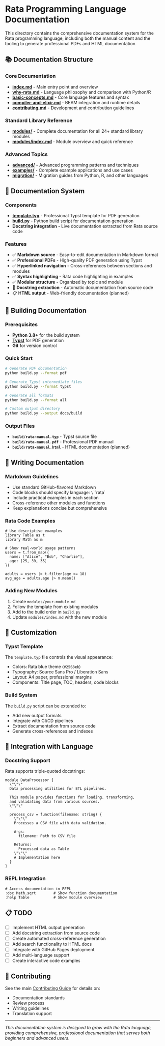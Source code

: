 # Rata Programming Language Documentation

This directory contains the comprehensive documentation system for the Rata programming language, including both the manual content and the tooling to generate professional PDFs and HTML documentation.

## 📚 Documentation Structure

### Core Documentation
- **[index.md](index.md)** - Main entry point and overview
- **[why-rata.md](why-rata.md)** - Language philosophy and comparison with Python/R
- **[basic-concepts.md](basic-concepts.md)** - Core language features and syntax
- **[compiler-and-elixir.md](compiler-and-elixir.md)** - BEAM integration and runtime details
- **[contributing.md](contributing.md)** - Development and contribution guidelines

### Standard Library Reference
- **[modules/](modules/)** - Complete documentation for all 24+ standard library modules
- **[modules/index.md](modules/index.md)** - Module overview and quick reference

### Advanced Topics
- **[advanced/](advanced/)** - Advanced programming patterns and techniques
- **[examples/](examples/)** - Complete example applications and use cases
- **[migration/](migration/)** - Migration guides from Python, R, and other languages

## 🔧 Documentation System

### Components
- **[template.typ](template.typ)** - Professional Typst template for PDF generation
- **[build.py](build.py)** - Python build script for documentation generation
- **Docstring integration** - Live documentation extracted from Rata source code

### Features
- ✅ **Markdown source** - Easy-to-edit documentation in Markdown format
- ✅ **Professional PDFs** - High-quality PDF generation using Typst
- ✅ **Hyperlinked navigation** - Cross-references between sections and modules
- ✅ **Syntax highlighting** - Rata code highlighting in examples
- ✅ **Modular structure** - Organized by topic and module
- 🚧 **Docstring extraction** - Automatic documentation from source code
- 📋 **HTML output** - Web-friendly documentation (planned)

## 🚀 Building Documentation

### Prerequisites
- **Python 3.8+** for the build system
- **[Typst](https://typst.app/)** for PDF generation
- **Git** for version control

### Quick Start
```bash
# Generate PDF documentation
python build.py --format pdf

# Generate Typst intermediate files
python build.py --format typst  

# Generate all formats
python build.py --format all

# Custom output directory
python build.py --output docs/build
```

### Output Files
- **`build/rata-manual.typ`** - Typst source file
- **`build/rata-manual.pdf`** - Professional PDF manual
- **`build/rata-manual.html`** - HTML documentation (planned)

## 📖 Writing Documentation

### Markdown Guidelines
- Use standard GitHub-flavored Markdown
- Code blocks should specify language: `\`\`\`rata`
- Include practical examples in each section
- Cross-reference other modules and functions
- Keep explanations concise but comprehensive

### Rata Code Examples
```rata
# Use descriptive examples
library Table as t
library Math as m

# Show real-world usage patterns
users = t.from_map({
  name: ["Alice", "Bob", "Charlie"],
  age: [25, 30, 35]
})

adults = users |> t.filter(age >= 18)
avg_age = adults.age |> m.mean()
```

### Adding New Modules
1. Create `modules/your-module.md`
2. Follow the template from existing modules
3. Add to the build order in `build.py`
4. Update `modules/index.md` with the new module

## 🎨 Customization

### Typst Template
The `template.typ` file controls the visual appearance:
- Colors: Rata blue theme (`#2563eb`)
- Typography: Source Sans Pro / Liberation Sans
- Layout: A4 paper, professional margins
- Components: Title page, TOC, headers, code blocks

### Build System
The `build.py` script can be extended to:
- Add new output formats
- Integrate with CI/CD pipelines
- Extract documentation from source code
- Generate cross-references and indexes

## 🔄 Integration with Language

### Docstring Support
Rata supports triple-quoted docstrings:

```rata
module DataProcessor {
  \"\"\"
  Data processing utilities for ETL pipelines.
  
  This module provides functions for loading, transforming,
  and validating data from various sources.
  \"\"\"
  
  process_csv = function(filename: string) {
    \"\"\"
    Processes a CSV file with data validation.
    
    Args:
      filename: Path to CSV file
    
    Returns:
      Processed data as Table
    \"\"\"
    # Implementation here
  }
}
```

### REPL Integration
```rata
# Access documentation in REPL
:doc Math.sqrt        # Show function documentation
:help Table           # Show module overview
```

## 📋 TODO

- [ ] Implement HTML output generation
- [ ] Add docstring extraction from source code
- [ ] Create automated cross-reference generation
- [ ] Add search functionality to HTML docs
- [ ] Integrate with GitHub Pages deployment
- [ ] Add multi-language support
- [ ] Create interactive code examples

## 🤝 Contributing

See the main [Contributing Guide](contributing.md) for details on:
- Documentation standards
- Review process
- Writing guidelines
- Translation support

---

*This documentation system is designed to grow with the Rata language, providing comprehensive, professional documentation that serves both beginners and advanced users.*